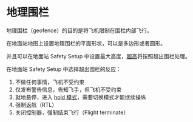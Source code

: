 # 地理围栏

地理围栏（geofence）的目的是将飞机限制在围栏内部飞行。

在地面站地图上设置地理围栏的平面形状，可以是多边形或者圆形。

并且可以在地面站 Safety Setup 中设置最大高度，[超高](altitude_limit.md)将按照超出围栏处理。

在地面站 Safety Setup 中选择超出围栏的反应：

1. 不做任何事情，飞机不受约束
2. 仅发布警告信息，告知飞手，但飞机不受约束
3. 就地悬停，进入 [hold 模式](../mod/hold.md)，需要切换模式才能继续操纵
4. 强制返航（RTL）
5. 关闭控制器，强制结束飞行（Flight terminate）








